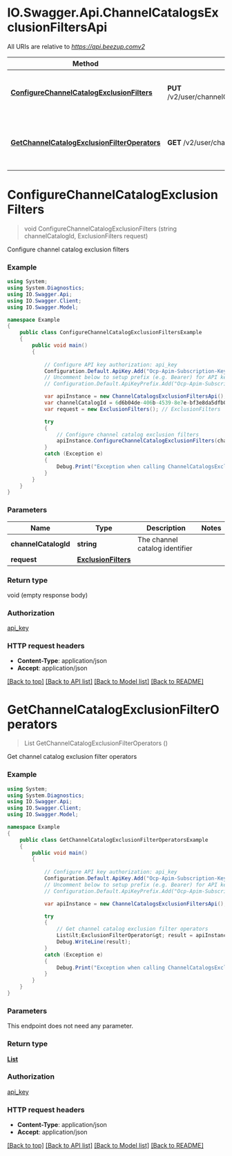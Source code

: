 # IO.Swagger.Api.ChannelCatalogsExclusionFiltersApi

All URIs are relative to *https://api.beezup.comv2*

Method | HTTP request | Description
------------- | ------------- | -------------
[**ConfigureChannelCatalogExclusionFilters**](ChannelCatalogsExclusionFiltersApi.md#configurechannelcatalogexclusionfilters) | **PUT** /v2/user/channelCatalogs/{channelCatalogId}/exclusionFilters | Configure channel catalog exclusion filters
[**GetChannelCatalogExclusionFilterOperators**](ChannelCatalogsExclusionFiltersApi.md#getchannelcatalogexclusionfilteroperators) | **GET** /v2/user/channelCatalogs/exclusionFilterOperators | Get channel catalog exclusion filter operators


<a name="configurechannelcatalogexclusionfilters"></a>
# **ConfigureChannelCatalogExclusionFilters**
> void ConfigureChannelCatalogExclusionFilters (string channelCatalogId, ExclusionFilters request)

Configure channel catalog exclusion filters

### Example
```csharp
using System;
using System.Diagnostics;
using IO.Swagger.Api;
using IO.Swagger.Client;
using IO.Swagger.Model;

namespace Example
{
    public class ConfigureChannelCatalogExclusionFiltersExample
    {
        public void main()
        {
            
            // Configure API key authorization: api_key
            Configuration.Default.ApiKey.Add("Ocp-Apim-Subscription-Key", "YOUR_API_KEY");
            // Uncomment below to setup prefix (e.g. Bearer) for API key, if needed
            // Configuration.Default.ApiKeyPrefix.Add("Ocp-Apim-Subscription-Key", "Bearer");

            var apiInstance = new ChannelCatalogsExclusionFiltersApi();
            var channelCatalogId = 6d6b04de-406b-4539-8e7e-bf3e8da5dfb0;  // string | The channel catalog identifier
            var request = new ExclusionFilters(); // ExclusionFilters | 

            try
            {
                // Configure channel catalog exclusion filters
                apiInstance.ConfigureChannelCatalogExclusionFilters(channelCatalogId, request);
            }
            catch (Exception e)
            {
                Debug.Print("Exception when calling ChannelCatalogsExclusionFiltersApi.ConfigureChannelCatalogExclusionFilters: " + e.Message );
            }
        }
    }
}
```

### Parameters

Name | Type | Description  | Notes
------------- | ------------- | ------------- | -------------
 **channelCatalogId** | **string**| The channel catalog identifier | 
 **request** | [**ExclusionFilters**](ExclusionFilters.md)|  | 

### Return type

void (empty response body)

### Authorization

[api_key](../README.md#api_key)

### HTTP request headers

 - **Content-Type**: application/json
 - **Accept**: application/json

[[Back to top]](#) [[Back to API list]](../README.md#documentation-for-api-endpoints) [[Back to Model list]](../README.md#documentation-for-models) [[Back to README]](../README.md)

<a name="getchannelcatalogexclusionfilteroperators"></a>
# **GetChannelCatalogExclusionFilterOperators**
> List<ExclusionFilterOperator> GetChannelCatalogExclusionFilterOperators ()

Get channel catalog exclusion filter operators

### Example
```csharp
using System;
using System.Diagnostics;
using IO.Swagger.Api;
using IO.Swagger.Client;
using IO.Swagger.Model;

namespace Example
{
    public class GetChannelCatalogExclusionFilterOperatorsExample
    {
        public void main()
        {
            
            // Configure API key authorization: api_key
            Configuration.Default.ApiKey.Add("Ocp-Apim-Subscription-Key", "YOUR_API_KEY");
            // Uncomment below to setup prefix (e.g. Bearer) for API key, if needed
            // Configuration.Default.ApiKeyPrefix.Add("Ocp-Apim-Subscription-Key", "Bearer");

            var apiInstance = new ChannelCatalogsExclusionFiltersApi();

            try
            {
                // Get channel catalog exclusion filter operators
                List&lt;ExclusionFilterOperator&gt; result = apiInstance.GetChannelCatalogExclusionFilterOperators();
                Debug.WriteLine(result);
            }
            catch (Exception e)
            {
                Debug.Print("Exception when calling ChannelCatalogsExclusionFiltersApi.GetChannelCatalogExclusionFilterOperators: " + e.Message );
            }
        }
    }
}
```

### Parameters
This endpoint does not need any parameter.

### Return type

[**List<ExclusionFilterOperator>**](ExclusionFilterOperator.md)

### Authorization

[api_key](../README.md#api_key)

### HTTP request headers

 - **Content-Type**: application/json
 - **Accept**: application/json

[[Back to top]](#) [[Back to API list]](../README.md#documentation-for-api-endpoints) [[Back to Model list]](../README.md#documentation-for-models) [[Back to README]](../README.md)

